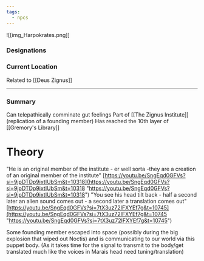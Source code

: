 ```yaml
---
tags:
  - npcs
---
```

![[img_Harpokrates.png]]
### Designations


### Current Location
Related to [[Deus Zignus]]

___
### Summary
Can telepathically comminate gut feelings
Part of [[The Zignus Institute]] (replication of a founding member)
Has reached the 10th layer of [[Gremory's Library]]



# Theory
"He is an original member of the institute - er well sorta -they are a creation of an original member of the institute" [https://youtu.be/SngEqd0GFVs?si=9jpDTDp9ixtIUbSm&t=10318](https://youtu.be/SngEqd0GFVs?si=9jpDTDp9ixtIUbSm&t=10318 "https://youtu.be/SngEqd0GFVs?si=9jpDTDp9ixtIUbSm&t=10318") 
"You see his head tilt back - half a second later an alien sound comes out - a second later a translation comes out" [https://youtu.be/SngEqd0GFVs?si=7tX3uz72IFXYEf7g&t=10745](https://youtu.be/SngEqd0GFVs?si=7tX3uz72IFXYEf7g&t=10745 "https://youtu.be/SngEqd0GFVs?si=7tX3uz72IFXYEf7g&t=10745") 

Some founding member escaped into space (possibly during the big explosion that wiped out Noctis) and is communicating to our world via this puppet body. (As it takes time for the signal to transmit to the body/get translated much like the voices in Marais head need tuning/translation)